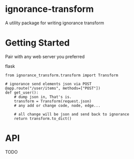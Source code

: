 # ignorance-transform
A utility package for writing ignorance transform 

# Getting Started
Pair with any web server you preferred

flask
```python3
from ignorance_transform.transform import Transform

# ignorance send elements json via POST
@app.route("/user/items", methods=["POST"])
def get_user():
    # dump json in, That's is.
    transform = Transform(request.json)
    # any add or change code, node, edge...
    
    # all change will be json and send back to ignorance
    return transform.to_dict()
```

# API

TODO
